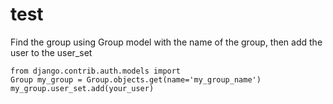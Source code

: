 # test  

<p>Find the group using Group model with the name of the group, then add the user to the user_set</p>

<code class="language-python">from django.contrib.auth.models import Group
my_group = Group.objects.get(name='my_group_name') 
my_group.user_set.add(your_user)</code>

